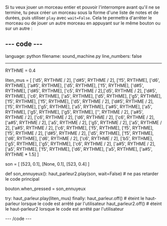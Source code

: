 Si tu veux jouer un morceau entier et pouvoir l'interrompre avant qu'il ne se termine, tu peux créer un morceau sous la forme d'une liste de notes et de durées, puis utiliser `play` avec `wait=False`. Cela te permettra d'arrêter le morceau ou de jouer un autre morceau en appuyant sur le même bouton ou sur un autre :

--- code ---
---
language: python
filename: sound_machine.py
line_numbers: false

---
RYTHME = 0.4

liten_mus = [ ['d5', RYTHME / 2], ['d#5', RYTHME / 2], ['f5', RYTHME], ['d6', RYTHME], ['a#5', RYTHME], ['d5', RYTHME],
              ['f5', RYTHME], ['d#5', RYTHME], ['d#5', RYTHME], ['c5', RYTHME / 2],['d5', RYTHME / 2], ['d#5', RYTHME],
              ['c6', RYTHME], ['a5', RYTHME], ['d5', RYTHME], ['g5', RYTHME], ['f5', RYTHME], ['f5', RYTHME], ['d5', RYTHME / 2],
              ['d#5', RYTHME / 2], ['f5', RYTHME], ['g5', RYTHME], ['a5', RYTHME], ['a#5', RYTHME], ['a5', RYTHME], ['g5', RYTHME],
              ['g5', RYTHME], ['', RYTHME / 2], ['a#5', RYTHME / 2], ['c6', RYTHME / 2], ['d6', RYTHME / 2], ['c6', RYTHME / 2],
              ['a#5', RYTHME / 2], ['a5', RYTHME / 2], ['g5', RYTHME / 2], ['a5', RYTHME / 2], ['a#5', RYTHME / 2], ['c6', RYTHME],
              ['f5', RYTHME], ['f5', RYTHME], ['f5', RYTHME / 2], ['d#5', RYTHME / 2], ['d5', RYTHME], ['f5', RYTHME], ['d6', RYTHME],
              ['d6', RYTHME / 2], ['c6', RYTHME / 2], ['b5', RYTHME], ['g5', RYTHME], ['g5', RYTHME], ['c6', RYTHME / 2],
              ['a#5', RYTHME / 2], ['a5', RYTHME], ['f5', RYTHME], ['d6', RYTHME], ['a5', RYTHME], ['a#5', RYTHME * 1.5] ]

son = [ [523, 0.1], [None, 0.1], [523, 0.4] ]

def son_ennuyeux():
    haut_parleur2.play(son, wait=False) # ne pas retarder le code principal

bouton.when_pressed = son_ennuyeux

try:
    haut_parleur.play(liten_mus)
finally:
    haut_parleur.off() # éteint le haut-parleur lorsque le code est arrêté par l'utilisateur
    haut_parleur2.off() # éteint le haut-parleur2 lorsque le code est arrêté par l'utilisateur

--- /code ---
